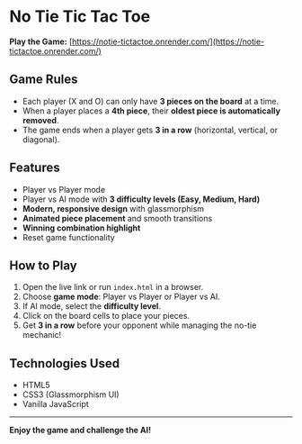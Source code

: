 # No Tie Tic Tac Toe

 **Play the Game:** [https://notie-tictactoe.onrender.com/](https://notie-tictactoe.onrender.com/)

##  Game Rules
- Each player (X and O) can only have **3 pieces on the board** at a time.
- When a player places a **4th piece**, their **oldest piece is automatically removed**.
- The game ends when a player gets **3 in a row** (horizontal, vertical, or diagonal).

##  Features
-  Player vs Player mode  
-  Player vs AI mode with **3 difficulty levels (Easy, Medium, Hard)**  
-  **Modern, responsive design** with glassmorphism  
-  **Animated piece placement** and smooth transitions  
-  **Winning combination highlight**  
-  Reset game functionality  

##  How to Play
1. Open the live link or run `index.html` in a browser.  
2. Choose **game mode**: Player vs Player or Player vs AI.  
3. If AI mode, select the **difficulty level**.  
4. Click on the board cells to place your pieces.  
5. Get **3 in a row** before your opponent while managing the no-tie mechanic!  

##  Technologies Used
- HTML5  
- CSS3 (Glassmorphism UI)  
- Vanilla JavaScript  

---

 **Enjoy the game and challenge the AI!**
